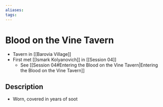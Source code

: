 ```yaml
---
aliases: 
tags: 
---
```


# Blood on the Vine Tavern

- Tavern in [[Barovia Village]]
- First met [[Ismark Kolyanovich]] in [[Session 04]]
	- See [[Session 04#Entering the Blood on the Vine Tavern|Entering the Blood on the Vine Tavern]]



## Description

- Worn, covered in years of soot